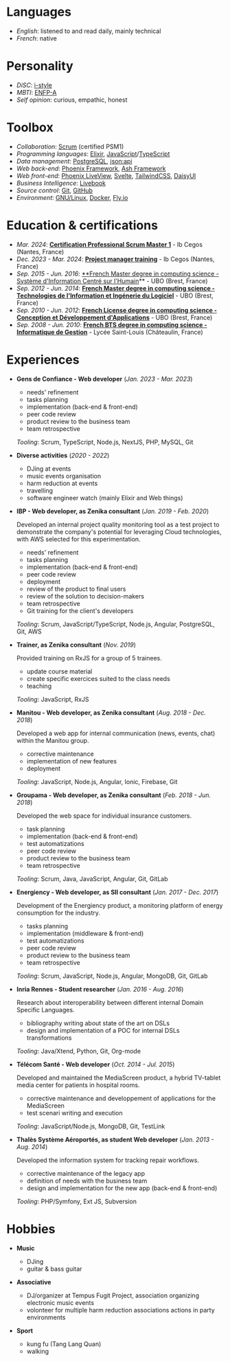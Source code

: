 # Languages

- *English*: listened to and read daily, mainly technical
- *French*: native

# Personality

- *DiSC*: [i-style](https://www.discprofile.com/disc-styles/influence)
- *MBTI*: [ENFP-A](https://www.16personalities.com/enfp-personality)
- *Self opinion*: curious, empathic, honest

# Toolbox

- *Collaboration*: [Scrum](https://scrum.org) (certified PSM1)
- *Programming languages*: [Elixir](https://elixir-lang.org/), [JavaScript](https://en.wikipedia.org/wiki/JavaScript)/[TypeScript](https://www.typescriptlang.org/)
- *Data management*: [PostgreSQL](https://www.postgresql.org/), [json:api](https://jsonapi.org/)
- *Web back-end*: [Phoenix Framework](https://www.phoenixframework.org/), [Ash Framework](https://ash-hq.org/)
- *Web front-end*: [Phoenix LiveView](https://hexdocs.pm/phoenix_live_view/welcome.html), [Svelte](https://en.wikipedia.org/wiki/Svelte), [TailwindCSS](https://tailwindcss.com/), [DaisyUI](https://daisyui.com/)
- *Business Intelligence*: [Livebook](https://livebook.dev/)
- *Source control*: [Git](https://git-scm.com/), [GitHub](https://github.com/)
- *Environment*: [GNU/Linux](https://www.gnu.org/gnu/linux-and-gnu.en.html), [Docker](https://www.docker.com/), [Fly.io](https://fly.io/)

# Education & certifications

- *Mar. 2024*: [**Certification Professional Scrum Master 1**](https://www.scrum.org/assessments/professional-scrum-master-i-certification) - Ib Cegos (Nantes, France)
- *Dec. 2023 - Mar. 2024*: [**Project manager training**](https://www.ib-formation.fr/formations/chef-de-projet) - Ib Cegos (Nantes, France)
- *Sep. 2015 - Jun. 2016*: [**French Master degree in computing science - Système d'Information Centré sur l'Humain](https://www.univ-brest.fr/departement-informatique/)** - UBO (Brest, France)
- *Sep. 2012 - Jun. 2014*: [**French Master degree in computing science - Technologies de l'Information et Ingénerie du Logiciel**](https://www.univ-brest.fr/departement-informatique/) - UBO (Brest, France)
- *Sep. 2010 - Jun. 2012*: [**French License degree in computing science - Conception et Développement d'Applications**](https://www.univ-brest.fr/departement-informatique/) - UBO (Brest, France)
- *Sep. 2008 - Jun. 2010*: [**French BTS degree in computing science - Informatique de Gestion**](https://www.saint-louis29.net/nos-formations/) - Lycée Saint-Louis (Châteaulin, France)

# Experiences

- **Gens de Confiance - Web developer** (*Jan. 2023 - Mar. 2023*)

  - needs' refinement
  - tasks planning
  - implementation (back-end & front-end)
  - peer code review
  - product review to the business team
  - team retrospective

  *Tooling*: Scrum, TypeScript, Node.js, NextJS, PHP, MySQL, Git

- **Diverse activities** (*2020 - 2022*)

  - DJing at events
  - music events organisation
  - harm reduction at events
  - travelling
  - software engineer watch (mainly Elixir and Web things)

- **IBP - Web developer, as Zenika consultant** (*Jan. 2019 - Feb. 2020*)

  Developed an internal project quality monitoring tool as a test project to demonstrate the company's potential for leveraging Cloud technologies, with AWS selected for this experimentation.

  - needs' refinement
  - tasks planning
  - implementation (back-end & front-end)
  - peer code review
  - deployment
  - review of the product to final users
  - review of the solution to decision-makers
  - team retrospective
  - Git training for the client's developers

  *Tooling*: Scrum, JavaScript/TypeScript, Node.js, Angular, PostgreSQL, Git, AWS

- **Trainer, as Zenika consultant** (*Nov. 2019*)

  Provided training on RxJS for a group of 5 trainees.

  - update course material
  - create specific exercices suited to the class needs
  - teaching

  *Tooling*: JavaScript, RxJS

- **Manitou - Web developer, as Zenika consultant** (*Aug. 2018 - Dec. 2018*)

  Developed a web app for internal communication (news, events, chat) within the Manitou group.

  - corrective maintenance 
  - implementation of new features 
  - deployment

  *Tooling*: JavaScript, Node.js, Angular, Ionic, Firebase, Git

- **Groupama - Web developer, as Zenika consultant** (*Feb. 2018 - Jun. 2018*)

  Developed the web space for individual insurance customers.

  - task planning
  - implementation (back-end & front-end)
  - test automatizations
  - peer code review
  - product review to the business team
  - team retrospective

  *Tooling*: Scrum, Java, JavaScript, Angular, Git, GitLab

- **Energiency - Web developer, as SII consultant** (*Jan. 2017 - Dec. 2017*)

  Development of the Energiency product, a monitoring platform of energy consumption for the industry.

  - tasks planning
  - implementation (middleware & front-end)
  - test automatizations
  - peer code review
  - product review to the business team
  - team retrospective

  *Tooling*: Scrum, JavaScript, Node.js, Angular, MongoDB, Git, GitLab

- **Inria Rennes - Student researcher** (*Jan. 2016 - Aug. 2016*)

  Research about interoperability between different internal Domain Specific Languages.

  - bibliography writing about state of the art on DSLs
  - design and implementation of a POC for internal DSLs transformations

  *Tooling*: Java/Xtend, Python, Git, Org-mode

- **Télécom Santé - Web developer** (*Oct. 2014 - Jul. 2015*)

  Developed and maintained the MediaScreen product, a hybrid TV-tablet media center for patients in hospital rooms.

  - corrective maintenance and developpement of applications for the MediaScreen
  - test scenari writing and execution

  *Tooling*: JavaScript/Node.js, MongoDB, Git, TestLink

- **Thalès Système Aéroportés, as student Web developer** (*Jan. 2013 - Aug. 2014*)

  Developed the information system for tracking repair workflows.

  - corrective maintenance of the legacy app
  - definition of needs with the business team
  - design and implementation for the new app (back-end & front-end)

  *Tooling*: PHP/Symfony, Ext JS, Subversion

# Hobbies

- **Music**

  - DJing
  - guitar & bass guitar

- **Associative**

  - DJ/organizer at Tempus Fugit Project, association organizing electronic music events
  - volonteer for multiple harm reduction associations actions in party environments

- **Sport**

  - kung fu (Tang Lang Quan)
  - walking

